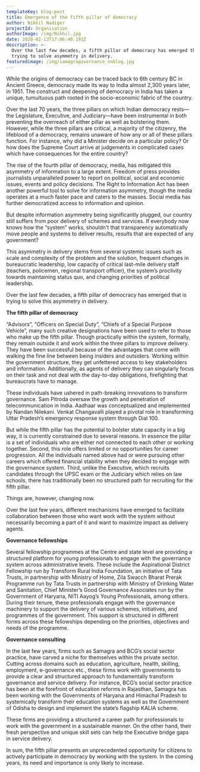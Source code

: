 ```yaml
---
templateKey: blog-post
title: Emergence of the fifth pillar of democracy
author: Nikhil Nadiger
projectId: Organisation
authorImage: /img/Nikhil.jpg
date: 2020-02-13T17:06:40.193Z
description: >-
  Over the last few decades, a fifth pillar of democracy has emerged that is
  trying to solve asymmetry in delivery. 
featuredimage: /img/samagragovernance_nnblog.jpg
---
```

While the origins of democracy can be traced back to 6th century BC in Ancient Greece, democracy made its way to India almost 2,300 years later, in 1951. The construct and deepening of democracy in India has taken a unique, tumultuous path rooted in the socio-economic fabric of the country.

Over the last 70 years, the three pillars on which Indian democracy rests—the Legislature, Executive, and Judiciary—have been instrumental in both preventing the overreach of either pillar as well as bolstering them. However, while the three pillars are critical, a majority of the citizenry, the lifeblood of a democracy, remains unaware of how any or all of these pillars function. For instance, why did a Minister decide on a particular policy? Or how does the Supreme Court arrive at judgements in complicated cases which have consequences for the entire country? 

The rise of the fourth pillar of democracy, media, has mitigated this asymmetry of information to a large extent. Freedom of press provides journalists unparalleled power to report on political, social and economic issues, events and policy decisions. The Right to Information Act has been another powerful tool to solve for information asymmetry, though the media operates at a much faster pace and caters to the masses. Social media has further democratized access to information and opinion. 

But despite information asymmetry being significantly plugged, our country still suffers from poor delivery of schemes and services. If everybody now knows how the “system” works, shouldn’t that transparency automatically move people and systems to deliver results, results that are expected of any government? 

This asymmetry in delivery stems from several systemic issues such as scale and complexity of the problem and the solution, frequent changes in bureaucratic leadership, low capacity of critical last-mile delivery staff (teachers, policemen, regional transport officer), the system’s proclivity towards maintaining status quo, and changing priorities of political leadership.

Over the last few decades, a fifth pillar of democracy has emerged that is trying to solve this asymmetry in delivery. 

**The fifth pillar of democracy**

“Advisors”, “Officers on Special Duty”, “Chiefs of a Special Purpose Vehicle”, many such creative designations have been used to refer to those who make up the fifth pillar. Though practically within the system, formally, they remain outside it and work within the three pillars to improve delivery. They have been successful because of the advantages that come with walking the fine line between being insiders and outsiders. Working within the government structure, they get unfettered access to key stakeholders and information. Additionally, as agents of delivery they can singularly focus on their task and not deal with the day-to-day obligations, firefighting that bureaucrats have to manage.

These individuals have ushered in path-breaking innovations to transform governance. Sam Pitroda oversaw the growth and penetration of telecommunication in India. Aadhaar was conceptualized and implemented by Nandan Nilekani. Venkat Changavalli played a pivotal role in transforming Uttar Pradesh’s emergency response system through Dial 100. 

But while the fifth pillar has the potential to bolster state capacity in a big way, it is currently constrained due to several reasons. In essence the pillar is a set of individuals who are either not connected to each other or working together. Second, this role offers limited or no opportunities for career progression. All the individuals named above had or were pursuing other careers which offered financial stability when they decided to engage with the governance system. Third, unlike the Executive, which recruits candidates through the UPSC exam or the Judiciary which relies on law schools, there has traditionally been no structured path for recruiting for the fifth pillar. 

Things are, however, changing now.

Over the last few years, different mechanisms have emerged to facilitate collaboration between those who want work with the system without necessarily becoming a part of it and want to maximize impact as delivery agents. 

**Governance fellowships**

Several fellowship programmes at the Centre and state level are providing a structured platform for young professionals to engage with the governance system across administrative levels. These include the Aspirational District Fellowship run by Transform Rural India Foundation, an initiative of Tata Trusts, in partnership with Ministry of Home, Zila Swacch Bharat Prerak Programme run by Tata Trusts in partnership with Ministry of Drinking Water and Sanitation, Chief Minister’s Good Governance Associates run by the Government of Haryana, NITI Aayog’s Young Professionals, among others. During their tenure, these professionals engage with the governance machinery to support the delivery of various schemes, initiatives, and programmes of the government. This support is structured in different forms across these fellowships depending on the priorities, objectives and needs of the programme. 

**Governance consulting**

In the last few years, firms such as Samagra and BCG’s social sector practice, have carved a niche for themselves within the private sector. Cutting across domains such as education, agriculture, health, skilling, employment, e-governance etc., these firms work with governments to provide a clear and structured approach to fundamentally transform governance and service delivery. For instance, BCG’s social sector practice has been at the forefront of education reforms in Rajasthan, Samagra has been working with the Governments of Haryana and Himachal Pradesh to systemically transform their education systems as well as the Government of Odisha to design and implement the state’s flagship KALIA scheme.

These firms are providing a structured a career path for professionals to work with the government in a sustainable manner. On the other hand, their fresh perspective and unique skill sets can help the Executive bridge gaps in service delivery. 

In sum, the fifth pillar presents an unprecedented opportunity for citizens to actively participate in democracy by working with the system. In the coming years, its need and importance is only likely to increase.
